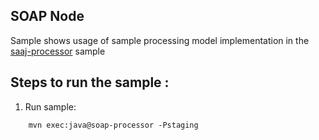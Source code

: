 SOAP Node
---------------
Sample shows usage of sample processing model implementation 
in the [saaj-processor](../saaj-soapprocessor/README.md) sample

Steps to run the sample :
------------------------------------------

1. Run sample:

```shell script
    mvn exec:java@soap-processor -Pstaging
```